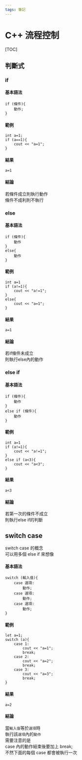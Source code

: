 ```yaml
---
tags: 筆記
---
```


# C++ 流程控制

[TOC]

## 判斷式
### if
#### 基本語法
```cpp=
if (條件){
    動作;
}
```
#### 範例
```cpp=
int a=1;
if (a==1){
    cout << "a=1";
}
```
#### 結果
```
a=1
```
#### 結論
若條件成立則執行動作  
條件不成利則不執行  
### else
#### 基本語法
```cpp=
if (條件){
    動作
}
else{
    動作
}
```
#### 範例
```cpp=
int a=1
if (a!=1){
    cout << "a!=1";
}
else{
    cout << "a=1";
}
```
#### 結果
```
a=1
```
#### 結論
若if條件未成立  
則執行else內的動作  
### else if
#### 基本語法
```cpp=
if (條件){
    動作
}
else if (條件){
    動作
}
```
#### 範例
```cpp=
int a=1
if (a!=1){
    cout << "a!=1";
}
else if (a<3){
    cout << "a<3";
}
```
#### 結果
```
a<3
```
#### 結論
若第一次的條件不成立  
則執行else if的判斷  
## switch case
switch case 的概念  
可以用多個 else if 來想像  
#### 基本語法
```cpp=
switch (輸入值){
    case 選項:
        動作;
    case 選項:
        動作;
    case 選項:
        動作;
}
```
#### 範例
```cpp=
let a=1;
switch (a){
    case 1:
        cout << "a=1";
        break;
    case 2:
        cout << "a=2";
        break;
    case 3:
        cout << "a=3";
        break;
}
```
#### 結果
```
a=2
```
#### 結論
當`輸入值`等於`選項`時  
執行該`選項`內的`動作`  
需要注意的是  
case 內的動作結束後要加上 break;  
不然下面的每個 case 都會被執行一次  